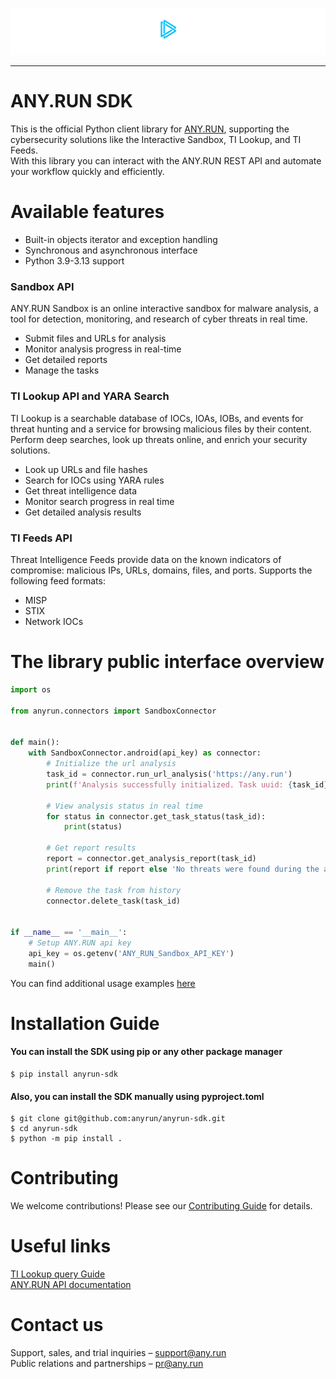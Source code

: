 <p align="center">
    <a href="#readme">
        <img alt="ANY.RUN logo" src="https://raw.githubusercontent.com/anyrun/anyrun-sdk/b3dfde1d3aa018d0a1c3b5d0fa8aaa652e80d883/static/logo.svg">
    </a>
</p>

______________________________________________________________________

# ANY.RUN SDK
This is the official Python client library for [ANY.RUN](https://any.run/), supporting the cybersecurity solutions like the Interactive Sandbox, TI Lookup, and TI Feeds.  
With this library you can interact with the ANY.RUN REST API and automate your workflow quickly and efficiently. 

# Available features

* Built-in objects iterator and exception handling 
* Synchronous and asynchronous interface 
* Python 3.9-3.13 support 

### Sandbox API
ANY.RUN Sandbox is an online interactive sandbox for malware analysis, a tool for detection, monitoring, and research of cyber threats in real time. 

  * Submit files and URLs for analysis
  * Monitor analysis progress in real-time
  * Get detailed reports 
  * Manage the tasks 

### TI Lookup API and YARA Search 
TI Lookup is a searchable database of IOCs, IOAs, IOBs, and events for threat hunting and a service for browsing malicious files by their content. 
Perform deep searches, look up threats online, and enrich your security solutions. 

  * Look up URLs and file hashes 
  * Search for IOCs using YARA rules 
  * Get threat intelligence data 
  * Monitor search progress in real time 
  * Get detailed analysis results 

### TI Feeds API  
Threat Intelligence Feeds provide data on the known indicators of compromise: malicious IPs, URLs, domains, files, and ports. 
Supports the following feed formats: 
  * MISP 
  * STIX
  * Network IOCs 

# The library public interface overview

```python
import os

from anyrun.connectors import SandboxConnector


def main():
    with SandboxConnector.android(api_key) as connector:
        # Initialize the url analysis
        task_id = connector.run_url_analysis('https://any.run')
        print(f'Analysis successfully initialized. Task uuid: {task_id}')
        
        # View analysis status in real time
        for status in connector.get_task_status(task_id):
            print(status)
        
        # Get report results
        report = connector.get_analysis_report(task_id)
        print(report if report else 'No threats were found during the analysis')
        
        # Remove the task from history
        connector.delete_task(task_id)


if __name__ == '__main__':
    # Setup ANY.RUN api key
    api_key = os.getenv('ANY_RUN_Sandbox_API_KEY')
    main()

```
You can find additional usage examples [here](https://github.com/anyrun/anyrun-sdk/tree/main/examples)

#  Installation Guide

#### You can install the SDK using pip or any other package manager
```console
$ pip install anyrun-sdk
```

#### Also, you can install the SDK manually using pyproject.toml
```console
$ git clone git@github.com:anyrun/anyrun-sdk.git
$ cd anyrun-sdk
$ python -m pip install .
```

# Contributing
We welcome contributions! Please see our [Contributing Guide](https://github.com/anyrun/anyrun-sdk/blob/main/CONTRIBUTING.md) for details.

# Useful links

[TI Lookup query Guide](https://intelligence.any.run/TI_Lookup_Query_Guide_v4.pdf)  
[ANY.RUN API documentation](https://any.run/api-documentation/#api-Request-Request)

# Contact us 

Support, sales, and trial inquiries – support@any.run  
Public relations and partnerships – pr@any.run 